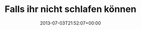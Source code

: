 ---
retweeted: false
source: <a href="http://tapbots.com/tweetbot" rel="nofollow">Tweetbot for iOS</a>
entities:
  hashtags: []
  symbols: []
  user_mentions: []
  urls:
  - url: http://t.co/m7XsazxmDM
    expanded_url: http://www.youtube.com/watch?v=jq5djtLkgB4
    display_url: youtube.com/watch?v=jq5djt…
    indices:
    - '42'
    - '64'
display_text_range:
- '0'
- '64'
favorite_count: '0'
id_str: '352545313040498689'
truncated: false
retweet_count: '0'
id: '352545313040498689'
possibly_sensitive: false
created_at: Wed Jul 03 21:52:07 +0000 2013
favorited: false
full_text: 'Falls ihr nicht schlafen können möchtet:'
lang: de
quote_url: http://www.youtube.com/watch?v=jq5djtLkgB4
tags:
- pesos:twitter
date: '2013-07-03T21:52:07+00:00'
src: https://twitter.com/bascht/status/352545313040498689
original_url: https://twitter.com/bascht/status/352545313040498689
type: twitter_tweet
text: 'Falls ihr nicht schlafen können möchtet:'
title: Falls ihr nicht schlafen können

---